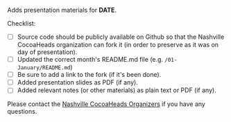 Adds presentation materials for __DATE__.

Checklist:

- [ ] Source code should be publicly available on Github so that the Nashville CocoaHeads organization can fork it (in order to preserve as it was on day of presentation).
- [ ] Updated the correct month's README.md file (e.g. `/01-January/README.md`)
- [ ] Be sure to add a link to the fork (if it's been done).
- [ ] Added presentation slides as PDF (if any).
- [ ] Added relevant notes (or other materials) as plain text or PDF (if any).

Please contact the [Nashville CocoaHeads Organizers](https://github.com/orgs/NashvilleCocoaHeads/teams/organizers) if you have any questions.
